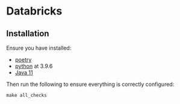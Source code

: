# Databricks

## Installation

Ensure you have installed:
- [poetry](https://python-poetry.org/docs/) 
- [python](https://www.python.org/downloads/) at 3.9.6
- [Java 11](https://www.java.com/en/download/help/download_options.html)

Then run the following to ensure everything is correctly configured:
```
make all_checks
```
